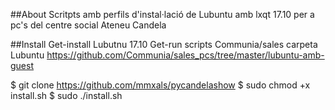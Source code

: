 ##About 
Scritpts amb perfils d'instal·lació de Lubuntu amb lxqt 17.10 per a pc's del centre social Ateneu Candela

##Install
Get-install Lubutnu 17.10
Get-run scripts Communia/sales carpeta Lubuntu https://github.com/Communia/sales_pcs/tree/master/lubuntu-amb-guest

$ git clone https://github.com/mmxals/pycandelashow
$ sudo chmod  +x install.sh
$ sudo ./install.sh
